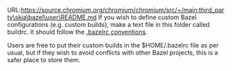 URL:https://source.chromium.org/chromium/chromium/src/+/main:third_party\skia\bazel\user\README.md
If you wish to define custom Bazel configurations (e.g. custom builds), make a text file in this
folder called buildrc. It should follow the
[.bazelrc conventions](https://bazel.build/docs/bazelrc#config).

Users are free to put their custom builds in the $HOME/.bazelrc file as per usual, but if they
wish to avoid conflicts with other Bazel projects, this is a safer place to store them.
